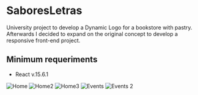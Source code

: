 # SaboresLetras

University project to develop a Dynamic Logo for a bookstore with pastry. Afterwards I decided to expand on the original concept to develop a responsive front-end project.

## Minimum requeriments

- React v.15.6.1


![Home](https://mir-s3-cdn-cf.behance.net/project_modules/max_1200/35b8e748830229.59e819d8a208b.png)
![Home2](https://mir-s3-cdn-cf.behance.net/project_modules/max_1200/60766448830229.59e819d8a33e1.png)
![Home3](https://mir-s3-cdn-cf.behance.net/project_modules/max_1200/ecf25c48830229.59e819d8a1e52.png)
![Events](https://mir-s3-cdn-cf.behance.net/project_modules/max_1200/4ccd7f48830229.59e819d8a1b8f.png)
![Events 2](https://mir-s3-cdn-cf.behance.net/project_modules/max_1200/b6e21148830229.59e819d8a3046.png)
